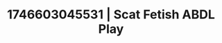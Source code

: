 ---
categories:
- Fantasy surrender
- Skin worship
- AI-generated
- Full-body chills
- Sensual slow talk
- Lip gloss fantasy
- ASMR
- Cosplay
image: /assets/images/1746603045531.jpg
layout: post
seo:
  description: Featured content with high-quality Scat Fetish, ABDL Play. HD images
    available.
  keywords: Scat Fetish, ABDL Play
  og_image: /assets/images/1746603045531.jpg
  schema_type: VisualArtwork
tags:
- '#1746603045531'
- ABDL Play
- Scat Fetish
title: 1746603045531 | Scat Fetish ABDL Play
---
